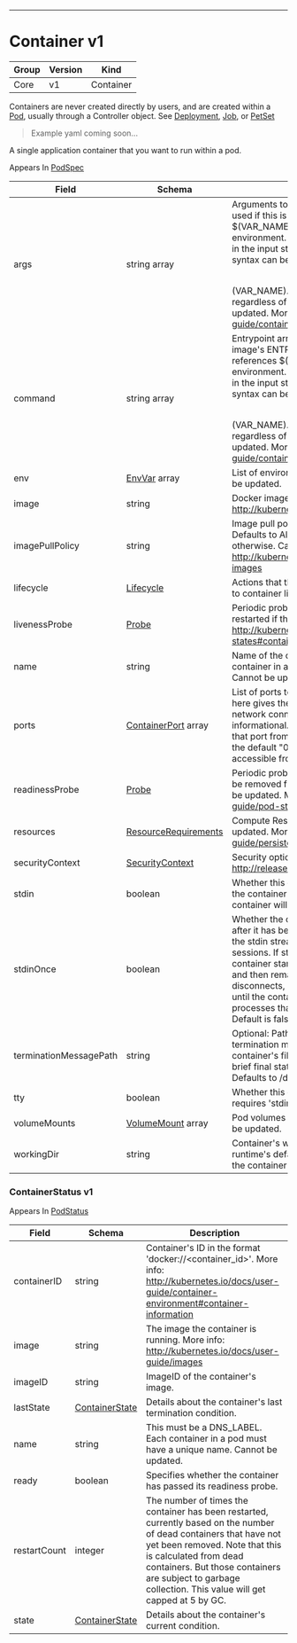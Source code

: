 

-----------
# Container v1

Group        | Version     | Kind
------------ | ---------- | -----------
Core | v1 | Container


<aside class="warning">Containers are never created directly by users, and are created within a <a href="#pod-v1">Pod</a>, usually through a Controller object.  See <a href="#deployment-v1beta1">Deployment</a>, <a href="#job-v1">Job</a>, or <a href="#petset-v1alpha1">PetSet</a></aside>




> Example yaml coming soon...


A single application container that you want to run within a pod.

<aside class="notice">
Appears In <a href="#podspec-v1">PodSpec</a> </aside>

Field        | Schema     | Description
------------ | ---------- | -----------
args | string array | Arguments to the entrypoint. The docker image's CMD is used if this is not provided. Variable references $(VAR_NAME) are expanded using the container's environment. If a variable cannot be resolved, the reference in the input string will be unchanged. The $(VAR_NAME) syntax can be escaped with a double $$, ie: $$(VAR_NAME). Escaped references will never be expanded, regardless of whether the variable exists or not. Cannot be updated. More info: http://kubernetes.io/docs/user-guide/containers#containers-and-commands
command | string array | Entrypoint array. Not executed within a shell. The docker image's ENTRYPOINT is used if this is not provided. Variable references $(VAR_NAME) are expanded using the container's environment. If a variable cannot be resolved, the reference in the input string will be unchanged. The $(VAR_NAME) syntax can be escaped with a double $$, ie: $$(VAR_NAME). Escaped references will never be expanded, regardless of whether the variable exists or not. Cannot be updated. More info: http://kubernetes.io/docs/user-guide/containers#containers-and-commands
env | [EnvVar](#envvar-v1) array | List of environment variables to set in the container. Cannot be updated.
image | string | Docker image name. More info: http://kubernetes.io/docs/user-guide/images
imagePullPolicy | string | Image pull policy. One of Always, Never, IfNotPresent. Defaults to Always if :latest tag is specified, or IfNotPresent otherwise. Cannot be updated. More info: http://kubernetes.io/docs/user-guide/images#updating-images
lifecycle | [Lifecycle](#lifecycle-v1) | Actions that the management system should take in response to container lifecycle events. Cannot be updated.
livenessProbe | [Probe](#probe-v1) | Periodic probe of container liveness. Container will be restarted if the probe fails. Cannot be updated. More info: http://kubernetes.io/docs/user-guide/pod-states#container-probes
name | string | Name of the container specified as a DNS_LABEL. Each container in a pod must have a unique name (DNS_LABEL). Cannot be updated.
ports | [ContainerPort](#containerport-v1) array | List of ports to expose from the container. Exposing a port here gives the system additional information about the network connections a container uses, but is primarily informational. Not specifying a port here DOES NOT prevent that port from being exposed. Any port which is listening on the default "0.0.0.0" address inside a container will be accessible from the network. Cannot be updated.
readinessProbe | [Probe](#probe-v1) | Periodic probe of container service readiness. Container will be removed from service endpoints if the probe fails. Cannot be updated. More info: http://kubernetes.io/docs/user-guide/pod-states#container-probes
resources | [ResourceRequirements](#resourcerequirements-v1) | Compute Resources required by this container. Cannot be updated. More info: http://kubernetes.io/docs/user-guide/persistent-volumes#resources
securityContext | [SecurityContext](#securitycontext-v1) | Security options the pod should run with. More info: http://releases.k8s.io/HEAD/docs/design/security_context.md
stdin | boolean | Whether this container should allocate a buffer for stdin in the container runtime. If this is not set, reads from stdin in the container will always result in EOF. Default is false.
stdinOnce | boolean | Whether the container runtime should close the stdin channel after it has been opened by a single attach. When stdin is true the stdin stream will remain open across multiple attach sessions. If stdinOnce is set to true, stdin is opened on container start, is empty until the first client attaches to stdin, and then remains open and accepts data until the client disconnects, at which time stdin is closed and remains closed until the container is restarted. If this flag is false, a container processes that reads from stdin will never receive an EOF. Default is false
terminationMessagePath | string | Optional: Path at which the file to which the container's termination message will be written is mounted into the container's filesystem. Message written is intended to be brief final status, such as an assertion failure message. Defaults to /dev/termination-log. Cannot be updated.
tty | boolean | Whether this container should allocate a TTY for itself, also requires 'stdin' to be true. Default is false.
volumeMounts | [VolumeMount](#volumemount-v1) array | Pod volumes to mount into the container's filesystem. Cannot be updated.
workingDir | string | Container's working directory. If not specified, the container runtime's default will be used, which might be configured in the container image. Cannot be updated.


### ContainerStatus v1

<aside class="notice">
Appears In <a href="#podstatus-v1">PodStatus</a> </aside>

Field        | Schema     | Description
------------ | ---------- | -----------
containerID | string | Container's ID in the format 'docker://<container_id>'. More info: http://kubernetes.io/docs/user-guide/container-environment#container-information
image | string | The image the container is running. More info: http://kubernetes.io/docs/user-guide/images
imageID | string | ImageID of the container's image.
lastState | [ContainerState](#containerstate-v1) | Details about the container's last termination condition.
name | string | This must be a DNS_LABEL. Each container in a pod must have a unique name. Cannot be updated.
ready | boolean | Specifies whether the container has passed its readiness probe.
restartCount | integer | The number of times the container has been restarted, currently based on the number of dead containers that have not yet been removed. Note that this is calculated from dead containers. But those containers are subject to garbage collection. This value will get capped at 5 by GC.
state | [ContainerState](#containerstate-v1) | Details about the container's current condition.





